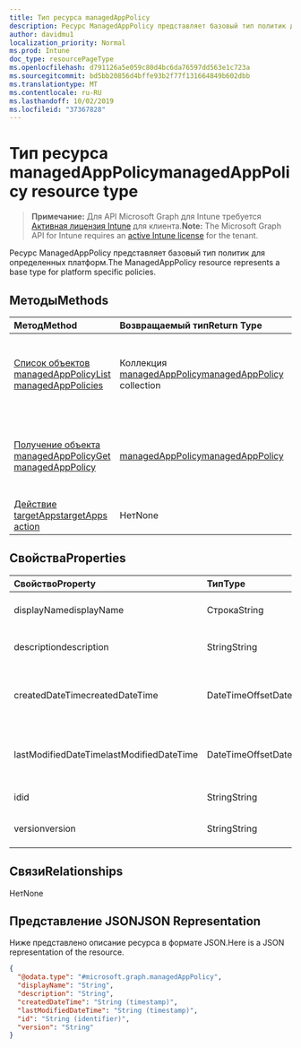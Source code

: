 ```yaml
---
title: Тип ресурса managedAppPolicy
description: Ресурс ManagedAppPolicy представляет базовый тип политик для определенных платформ.
author: davidmu1
localization_priority: Normal
ms.prod: Intune
doc_type: resourcePageType
ms.openlocfilehash: d791126a5e059c80d4bc6da76597dd563e1c723a
ms.sourcegitcommit: bd5bb20856d4bffe93b2f77f131664849b602dbb
ms.translationtype: MT
ms.contentlocale: ru-RU
ms.lasthandoff: 10/02/2019
ms.locfileid: "37367828"
---
```

# <a name="managedapppolicy-resource-type"></a><span data-ttu-id="11df5-103">Тип ресурса managedAppPolicy</span><span class="sxs-lookup"><span data-stu-id="11df5-103">managedAppPolicy resource type</span></span>

> <span data-ttu-id="11df5-104">**Примечание:** Для API Microsoft Graph для Intune требуется [Активная лицензия Intune](https://go.microsoft.com/fwlink/?linkid=839381) для клиента.</span><span class="sxs-lookup"><span data-stu-id="11df5-104">**Note:** The Microsoft Graph API for Intune requires an [active Intune license](https://go.microsoft.com/fwlink/?linkid=839381) for the tenant.</span></span>

<span data-ttu-id="11df5-105">Ресурс ManagedAppPolicy представляет базовый тип политик для определенных платформ.</span><span class="sxs-lookup"><span data-stu-id="11df5-105">The ManagedAppPolicy resource represents a base type for platform specific policies.</span></span>

## <a name="methods"></a><span data-ttu-id="11df5-106">Методы</span><span class="sxs-lookup"><span data-stu-id="11df5-106">Methods</span></span>
|<span data-ttu-id="11df5-107">Метод</span><span class="sxs-lookup"><span data-stu-id="11df5-107">Method</span></span>|<span data-ttu-id="11df5-108">Возвращаемый тип</span><span class="sxs-lookup"><span data-stu-id="11df5-108">Return Type</span></span>|<span data-ttu-id="11df5-109">Описание</span><span class="sxs-lookup"><span data-stu-id="11df5-109">Description</span></span>|
|:---|:---|:---|
|[<span data-ttu-id="11df5-110">Список объектов managedAppPolicy</span><span class="sxs-lookup"><span data-stu-id="11df5-110">List managedAppPolicies</span></span>](../api/intune-mam-managedapppolicy-list.md)|<span data-ttu-id="11df5-111">Коллекция [managedAppPolicy](../resources/intune-mam-managedapppolicy.md)</span><span class="sxs-lookup"><span data-stu-id="11df5-111">[managedAppPolicy](../resources/intune-mam-managedapppolicy.md) collection</span></span>|<span data-ttu-id="11df5-112">Список свойств и связей объектов [managedAppPolicy](../resources/intune-mam-managedapppolicy.md).</span><span class="sxs-lookup"><span data-stu-id="11df5-112">List properties and relationships of the [managedAppPolicy](../resources/intune-mam-managedapppolicy.md) objects.</span></span>|
|[<span data-ttu-id="11df5-113">Получение объекта managedAppPolicy</span><span class="sxs-lookup"><span data-stu-id="11df5-113">Get managedAppPolicy</span></span>](../api/intune-mam-managedapppolicy-get.md)|[<span data-ttu-id="11df5-114">managedAppPolicy</span><span class="sxs-lookup"><span data-stu-id="11df5-114">managedAppPolicy</span></span>](../resources/intune-mam-managedapppolicy.md)|<span data-ttu-id="11df5-115">Чтение свойств и связей объекта [managedAppPolicy](../resources/intune-mam-managedapppolicy.md).</span><span class="sxs-lookup"><span data-stu-id="11df5-115">Read properties and relationships of the [managedAppPolicy](../resources/intune-mam-managedapppolicy.md) object.</span></span>|
|[<span data-ttu-id="11df5-116">Действие targetApps</span><span class="sxs-lookup"><span data-stu-id="11df5-116">targetApps action</span></span>](../api/intune-mam-managedapppolicy-targetapps.md)|<span data-ttu-id="11df5-117">Нет</span><span class="sxs-lookup"><span data-stu-id="11df5-117">None</span></span>|<span data-ttu-id="11df5-118">Н/Д</span><span class="sxs-lookup"><span data-stu-id="11df5-118">Not yet documented</span></span>|

## <a name="properties"></a><span data-ttu-id="11df5-119">Свойства</span><span class="sxs-lookup"><span data-stu-id="11df5-119">Properties</span></span>
|<span data-ttu-id="11df5-120">Свойство</span><span class="sxs-lookup"><span data-stu-id="11df5-120">Property</span></span>|<span data-ttu-id="11df5-121">Тип</span><span class="sxs-lookup"><span data-stu-id="11df5-121">Type</span></span>|<span data-ttu-id="11df5-122">Описание</span><span class="sxs-lookup"><span data-stu-id="11df5-122">Description</span></span>|
|:---|:---|:---|
|<span data-ttu-id="11df5-123">displayName</span><span class="sxs-lookup"><span data-stu-id="11df5-123">displayName</span></span>|<span data-ttu-id="11df5-124">Строка</span><span class="sxs-lookup"><span data-stu-id="11df5-124">String</span></span>|<span data-ttu-id="11df5-125">Отображаемое имя политики.</span><span class="sxs-lookup"><span data-stu-id="11df5-125">Policy display name.</span></span>|
|<span data-ttu-id="11df5-126">description</span><span class="sxs-lookup"><span data-stu-id="11df5-126">description</span></span>|<span data-ttu-id="11df5-127">String</span><span class="sxs-lookup"><span data-stu-id="11df5-127">String</span></span>|<span data-ttu-id="11df5-128">Описание политики.</span><span class="sxs-lookup"><span data-stu-id="11df5-128">The policy's description.</span></span>|
|<span data-ttu-id="11df5-129">createdDateTime</span><span class="sxs-lookup"><span data-stu-id="11df5-129">createdDateTime</span></span>|<span data-ttu-id="11df5-130">DateTimeOffset</span><span class="sxs-lookup"><span data-stu-id="11df5-130">DateTimeOffset</span></span>|<span data-ttu-id="11df5-131">Дата и время создания политики.</span><span class="sxs-lookup"><span data-stu-id="11df5-131">The date and time the policy was created.</span></span>|
|<span data-ttu-id="11df5-132">lastModifiedDateTime</span><span class="sxs-lookup"><span data-stu-id="11df5-132">lastModifiedDateTime</span></span>|<span data-ttu-id="11df5-133">DateTimeOffset</span><span class="sxs-lookup"><span data-stu-id="11df5-133">DateTimeOffset</span></span>|<span data-ttu-id="11df5-134">Время последнего изменения политики.</span><span class="sxs-lookup"><span data-stu-id="11df5-134">Last time the policy was modified.</span></span>|
|<span data-ttu-id="11df5-135">id</span><span class="sxs-lookup"><span data-stu-id="11df5-135">id</span></span>|<span data-ttu-id="11df5-136">String</span><span class="sxs-lookup"><span data-stu-id="11df5-136">String</span></span>|<span data-ttu-id="11df5-137">Ключ объекта.</span><span class="sxs-lookup"><span data-stu-id="11df5-137">Key of the entity.</span></span>|
|<span data-ttu-id="11df5-138">version</span><span class="sxs-lookup"><span data-stu-id="11df5-138">version</span></span>|<span data-ttu-id="11df5-139">String</span><span class="sxs-lookup"><span data-stu-id="11df5-139">String</span></span>|<span data-ttu-id="11df5-140">Версия объекта.</span><span class="sxs-lookup"><span data-stu-id="11df5-140">Version of the entity.</span></span>|

## <a name="relationships"></a><span data-ttu-id="11df5-141">Связи</span><span class="sxs-lookup"><span data-stu-id="11df5-141">Relationships</span></span>
<span data-ttu-id="11df5-142">Нет</span><span class="sxs-lookup"><span data-stu-id="11df5-142">None</span></span>

## <a name="json-representation"></a><span data-ttu-id="11df5-143">Представление JSON</span><span class="sxs-lookup"><span data-stu-id="11df5-143">JSON Representation</span></span>
<span data-ttu-id="11df5-144">Ниже представлено описание ресурса в формате JSON.</span><span class="sxs-lookup"><span data-stu-id="11df5-144">Here is a JSON representation of the resource.</span></span>
<!-- {
  "blockType": "resource",
  "keyProperty": "id",
  "@odata.type": "microsoft.graph.managedAppPolicy"
}
-->
``` json
{
  "@odata.type": "#microsoft.graph.managedAppPolicy",
  "displayName": "String",
  "description": "String",
  "createdDateTime": "String (timestamp)",
  "lastModifiedDateTime": "String (timestamp)",
  "id": "String (identifier)",
  "version": "String"
}
```




